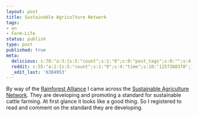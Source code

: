```yaml
---
layout: post
title: Sustainable Agriculture Network
tags:
- en
- Farm-Life
status: publish
type: post
published: true
meta:
  delicious: s:78:"a:3:{s:5:"count";s:1:"0";s:9:"post_tags";s:0:"";s:4:"time";s:10:"1257388377";}";
  reddit: s:55:"a:2:{s:5:"count";s:1:"0";s:4:"time";s:10:"1257388378";}";
  _edit_last: '6384953'
---
```

By way of the <a href="http://www.rainforest-alliance.org/">Rainforest Alliance</a> I came across the <a href="http://sanstandards.org">Sustainable Agriculture Network</a>. They are developing and promoting a standard for sustainable cattle farming. At first glance it looks like a good thing. So I registered to read and comment on the standard they are developing.

